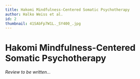 ```yaml
---
title: Hakomi Mindfulness-Centered Somatic Psychotherapy
author: Halko Weiss et al.
id: 2
thumbnail: 41SAbFp7W1L._SY400_.jpg
---
```

# Hakomi Mindfulness-Centered Somatic Psychotherapy

*Review to be written...*
